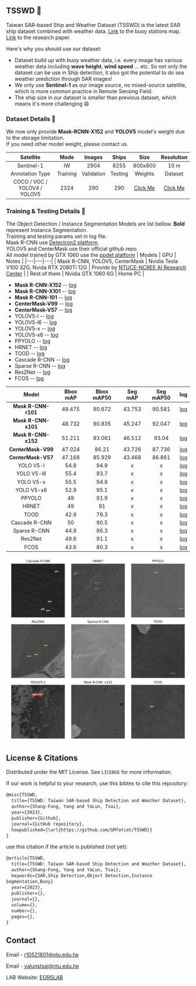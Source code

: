 <!-- ABOUT THE PROJECT -->
## TSSWD :ship:
Taiwan SAR-based Ship and Weather Dataset (TSSWD) is the latest SAR ship dataset combined with weather data. [Link](/img/BUOY.jpg) to the buoy stations map. [Link]() to the research paper.

Here's why you should use our dataset:
* Dataset build up with buoy weather data, i.e. every image has various weather data including **wave height**, **wind speed** ... etc. So not only the dataset can be use in Ship detection, it also got the potential to do sea weather prediction through SAR images!
* We only use **Sentinel-1** as our image source, no mixed-source satellite, which is more common practice in Remote Sensing Field.
* The ship size in our dataset is smaller than previous dataset, which means it's more challenging :smile:

### Dataset Details :green_book:

We now only provide **Mask-RCNN-X152** and **YOLOV5** model's weight due to the storage limitation.\
If you need other model weight, please contact us.

|          Satellite          |   Mode   |   Images   |  Ships  |     Size    | Resolution |
|:---------------------------:|:--------:|:----------:|:-------:|:-----------:|:----------:|
|          Sentinel-1         |    IW    |    2904    |   8255  |   800x800   |    10 m    |
|       Annotation Type       | Training | Validation | Testing | Weights |  Dataset |
| COCO / VOC / YOLOV4 / YOLOV5 |   2324   |     290    |   290   | [Click Me](https://drive.google.com/drive/folders/187sgcSEF8eRBL3AuWnMjG7rLgs_O4XIr?usp=sharing)            |   [Click Me](https://drive.google.com/drive/folders/1iJI775r_iQzYK1Po1Hgu_cIgTiuqzVdW?usp=sharing)         |

### Training & Testing Details :muscle:

The Object Detection / Instance Segmentation Models are list bellow. **Bold** represent Instance Segmentation.\
Training and testing params set in log file.\
Mask R-CNN use [Detectron2 platform](https://github.com/facebookresearch/detectron2).\
YOLOV5 and CenterMask use their official github repo.\
All model trained by GTX 1060 use the [ppdet platform](https://github.com/PaddlePaddle/PaddleDetection)
| Models | GPU | Notes |
|---|---|---|
| Mask R-CNN, YOLOV5, CenterMask | Nvidia Tesla V100 32G, Nvida RTX 2080Ti 12G | Provide by [NTUCE-NCREE AI Research Center](http://www.aiengineer.tw/) |
| Rest of them | Nvidia GTX 1060 6G | Home PC |

* **Mask R-CNN-X152** -- [log](/logfile/x152)
* **Mask R-CNN-X101** -- [log](/logfile/x101)
* **Mask R-CNN-101** -- [log](/logfile/r101)
* **CenterMask-V99** -- [log](/logfile/v99)
* **CenterMask-V57** -- [log](/logfile/v57)
* YOLOV5-l -- [log](/logfile/yolov5-l)
* YOLOV5-l6 -- [log](/logfile/yolov5-l6)
* YOLOV5-x -- [log](/logfile/yolov5-x)
* YOLOV5-x6 -- [log](/logfile/yolov5-x6)
* PPYOLO -- [log](/logfile/ppyolo)
* HRNET -- [log](/logfile/hrnet)
* TOOD -- [log](/logfile/tood)
* Cascade R-CNN -- [log](/logfile/cascade-rcnn)
* Sparse R-CNN -- [log](/logfile/sparse-rcnn)
* Res2Net -- [log](/logfile/res2net)
* FCOS -- [log](/logfile/fcos)

|      Model      | Bbox mAP | Bbox mAP50 | Seg mAP | Seg mAP50 | log |
|:---------------:|:--------:|:----------:|:-------:|:---------:|:---:|
| **Mask R-CNN-r101** |  49.475  |   90.672   |  43.753 |   90.581  |[log](/logfile/r101)|
| **Mask R-CNN-x101** |  48.732  |   90.835   |  45.247 |   92.047  |[log](/logfile/x101)|
| **Mask R-CNN-x152** |  51.211  |   93.061   |  46.512 |   93.04   |[log](/logfile/x152)|
|  **CenterMask-V99** |  47.024  |    86.21   |  43.726 |   87.736  |[log](/logfile/v99)|
|  **CenterMask-V57** |  47.168  |   85.929   |  43.468 |   86.861  |[log](/logfile/v57)|
|    YOLO V5-l    |   54.8   |    94.9    |    x    |     x     |[log](/logfile/yolov5-l)|
|    YOLO V5-l6   |   55.4   |    93.7    |    x    |     x     |[log](/logfile/yolov5-l6)|
|    YOLO V5-x    |   55.5   |    94.8    |    x    |     x     |[log](/logfile/yolov5-x)|
|    YOLO V5-x6   |   52.9   |    95.1    |    x    |     x     |[log](/logfile/yolov5-x6)|
|      PPYOLO     |    49    |    91.9    |    x    |     x     |[log](/logfile/ppyolo)|
|      HRNET      |    49    |     91     |    x    |     x     |[log](/logfile/hrnet)|
|       TOOD      |   42.9   |    79.3    |    x    |     x     |[log](/logfile/tood)|
|  Cascade R-CNN  |    50    |    90.5    |    x    |     x     |[log](/logfile/cascade-rcnn)|
|   Sparse R-CNN  |   44.9   |    86.3    |    x    |     x     |[log](/logfile/sparse-rcnn)|
|     Res2Net     |   49.6   |    91.1    |    x    |     x     |[log](/logfile/res2net)|
|       FCOS      |   43.6   |    80.3    |    x    |     x     |[log](/logfile/fcos)|

![Prediction Examples](./img/Model_Predict_Example.jpg)

<!-- LICENSE -->
## License & Citations

Distributed under the MIT License. See `LICENSE` for more information.    

If our work is helpful to your research, use this bibtex to cite this repository:
```
@misc{TSSWD,
  title={TSSWD: Taiwan SAR-based Ship Detection and Weather Dataset},
  author={Shang-Fong, Yang and YaLun, Tsai},
  year={2023},
  publisher={Github},
  journal={GitHub repository},
  howpublished={\url{https://github.com/GMfatcat/TSSWD}}
}
```

use this citation if the article is published (not yet):
```
@article{TSSWD,
  title={TSSWD: Taiwan SAR-based Ship Detection and Weather Dataset},
  author={Shang-Fong, Yang and YaLun, Tsai},
  keywords={SAR,Ship Detection,Object Detection,Instance Segmentation,Buoy}
  year={2023},
  publisher={},
  journal={},
  volume={},
  number={},
  pages={},
}
```

<!-- CONTACT -->
## Contact

Email - r10521801@ntu.edu.tw   

Email - yalunstsai@ntu.edu.tw  

LAB Website: [EORSLAB](https://yalunstsai.wixsite.com/eorslab-ntu)
